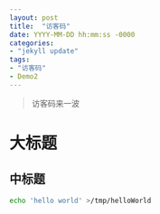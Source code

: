 ```yaml
---
layout: post
title:  "访客码"
date: YYYY-MM-DD hh:mm:ss -0000
categories: 
- "jekyll update"
tags: 
- "访客码"
- Demo2
---
```


> 访客码来一波

# 大标题
## 中标题

```bash
echo 'hello world' >/tmp/helloWorld
```
